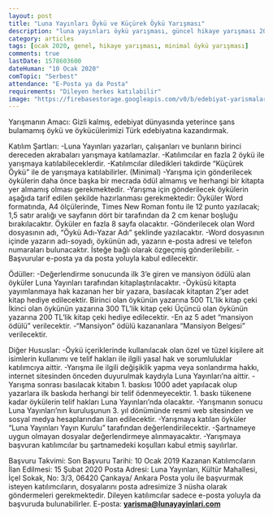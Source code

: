 ```yaml
---
layout: post
title: "Luna Yayınları Öykü ve Küçürek Öykü Yarışması"
description: "luna yayınları öykü yarışması, güncel hikaye yarışması 2020, ödüllü yarışmalar 2020"
category: articles
tags: [ocak 2020, genel, hikaye yarışması, minimal öykü yarışması]
comments: true
lastDate: 1578603600
dateHuman: "10 Ocak 2020"
comTopic: "Serbest"
attendance: "E-Posta ya da Posta"
requirements: "Dileyen herkes katılabilir"  
image: "https://firebasestorage.googleapis.com/v0/b/edebiyat-yarismalari.appspot.com/o/luna-yayinlari-oyku-ve-kucurek-oyku-yarismasi.jpg?alt=media&token=68464410-e3cf-4a58-94f2-ccae09008cf0"
---
```


Yarışmanın Amacı:
Gizli kalmış, edebiyat dünyasında yeterince şans bulamamış öykü ve öykücülerimizi Türk edebiyatına kazandırmak.

Katılım Şartları:
-Luna Yayınları yazarları, çalışanları ve bunların birinci dereceden akrabaları yarışmaya katılamazlar.
-Katılımcılar en fazla 2 öykü ile yarışmaya katılabileceklerdir.
-Katılımcılar diledikleri takdirde “Küçürek Öykü” ile de yarışmaya katılabilirler. (Minimal)
-Yarışma için gönderilecek öykülerin daha önce başka bir mecrada ödül almamış ve herhangi bir kitapta yer almamış olması gerekmektedir.
-Yarışma için gönderilecek öykülerin aşağıda tarif edilen şekilde hazırlanması gerekmektedir:
Öyküler Word formatında, A4 ölçülerinde, Times New Roman fontu ile 12 punto yazılacak; 1,5 satır aralığı ve sayfanın dört bir tarafından da 2 cm kenar boşluğu bırakılacaktır. Öyküler en fazla 8 sayfa olacaktır.
-Gönderilecek olan Word dosyasının adı, “Öykü Adı-Yazar Adı” şeklinde yazılacaktır.
-Word dosyasının içinde yazarın adı-soyadı, öykünün adı, yazarın e-posta adresi ve telefon numaraları bulunacaktır. İsteğe bağlı olarak özgeçmiş gönderilebilir.
-Başvurular e-posta ya da posta yoluyla kabul edilecektir.

Ödüller:
-Değerlendirme sonucunda ilk 3’e giren ve mansiyon ödülü alan öyküler Luna Yayınları tarafından kitaplaştırılacaktır.
-Öyküsü kitapta yayımlanmaya hak kazanan her bir yazara, basılacak kitaptan 2’şer adet kitap hediye edilecektir.
Birinci olan öykünün yazarına 500 TL’lik kitap çeki
İkinci olan öykünün yazarına 300 TL’lik kitap çeki
Üçüncü olan öykünün yazarına 200 TL’lik kitap çeki hediye edilecektir.
-En az 5 adet “mansiyon ödülü” verilecektir.
-“Mansiyon” ödülü kazananlara “Mansiyon Belgesi” verilecektir.

Diğer Hususlar:
-Öykü içeriklerinde kullanılacak olan özel ve tüzel kişilere ait isimlerin kullanımı ve telif hakları ile ilgili yasal hak ve sorumluluklar katılımcıya aittir.
-Yarışma ile ilgili değişiklik yapma veya sonlandırma hakkı, internet sitesinden önceden duyurulmak kaydıyla Luna Yayınları’na aittir.
-Yarışma sonrası basılacak kitabın 1. baskısı 1000 adet yapılacak olup yazarlara ilk baskıda herhangi bir telif ödenmeyecektir. 1. baskı tükenene kadar öykülerin telif hakları Luna Yayınları’nda olacaktır.
-Yarışmanın sonucu Luna Yayınları’nın kuruluşunun 3. yıl dönümünde resmi web sitesinden ve sosyal medya hesaplarından ilan edilecektir.
-Yarışmaya katılan öyküler “Luna Yayınları Yayın Kurulu” tarafından değerlendirilecektir.
-Şartnameye uygun olmayan dosyalar değerlendirmeye alınmayacaktır.
-Yarışmaya başvuran katılımcılar bu şartnamedeki koşulları kabul etmiş sayılırlar.

Başvuru Takvimi:
Son Başvuru Tarihi: 10 Ocak 2019
Kazanan Katılımcıların İlan Edilmesi: 15 Şubat 2020
Posta Adresi: Luna Yayınları, Kültür Mahallesi, İçel Sokak, No: 3/3, 06420 Çankaya/ Ankara
Posta yolu ile başvurmak isteyen katılımcıların, dosyalarını posta adresimize 3 nüsha olarak göndermeleri gerekmektedir. Dileyen katılımcılar sadece e-posta yoluyla da başvuruda bulunabilirler.
E-posta: **yarisma@lunayayinlari.com**
